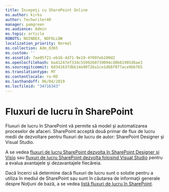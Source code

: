 ```yaml
---
title: Începeţi cu SharePoint Online
ms.author: kirks
author: Techwriter40
manager: pamgreen
ms.audience: Admin
ms.topic: article
ROBOTS: NOINDEX, NOFOLLOW
localization_priority: Normal
ms.collection: Adm_O365
ms.custom: ''
ms.assetid: 7ae05f21-eb16-4d71-9e19-4f097eb100d2
ms.openlocfilehash: ba41247ef33dc5599260739094cd0b61985d6ae3
ms.sourcegitcommit: 6d341637dbb14e90726a1ce1d68f077ace9bb765
ms.translationtype: MT
ms.contentlocale: ro-RO
ms.lasthandoff: 06/04/2019
ms.locfileid: "34716343"
---
```

# <a name="workflows-in-sharepoint"></a>Fluxuri de lucru în SharePoint

Fluxuri de lucru în SharePoint vă permite să model şi automatizarea proceselor de afaceri. SharePoint acceptă două primar de flux de lucru medii de dezvoltare pentru fluxuri de lucru de autor: SharePoint Designer şi Visual Studio. 

A se vedea [fluxuri de lucru SharePoint dezvolta în SharePoint Designer şi Visio](https://docs.microsoft.com/en-us/sharepoint/dev/general-development/develop-sharepoint-workflows-using-visual-studio) sau [fluxuri de lucru SharePoint dezvolta folosind Visual Studio](https://docs.microsoft.com/en-us/sharepoint/dev/general-development/develop-sharepoint-workflows-using-visual-studio) pentru a evalua avantajele şi dezavantajele fiecăreia. 

Dacă încerci să determine dacă fluxuri de lucru sunt o solutie pentru a utiliza în mediul de SharePoint sau sunt în căutarea de informaţii generale despre Noţiuni de bază, a se vedea [listă fluxuri de lucru în SharePoint](https://docs.microsoft.com/en-us/sharepoint/dev/general-development/get-started-with-workflows-in-sharepoint#overview-of-workflows-in-sharepoint).